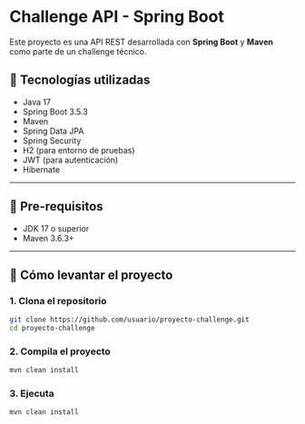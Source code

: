 # Challenge API - Spring Boot

Este proyecto es una API REST desarrollada con **Spring Boot** y **Maven** como parte de un challenge técnico.

## 🚀 Tecnologías utilizadas

- Java 17
- Spring Boot 3.5.3
- Maven
- Spring Data JPA
- Spring Security
- H2 (para entorno de pruebas)
- JWT (para autenticación)
- Hibernate

---

## 🧪 Pre-requisitos

- JDK 17 o superior
- Maven 3.6.3+

---

## 🔧 Cómo levantar el proyecto

### 1. Clona el repositorio

```bash
git clone https://github.com/usuario/proyecto-challenge.git
cd proyecto-challenge
```
### 2. Compila el proyecto
```bash
mvn clean install
```

### 3. Ejecuta
```bash
mvn clean install
```



